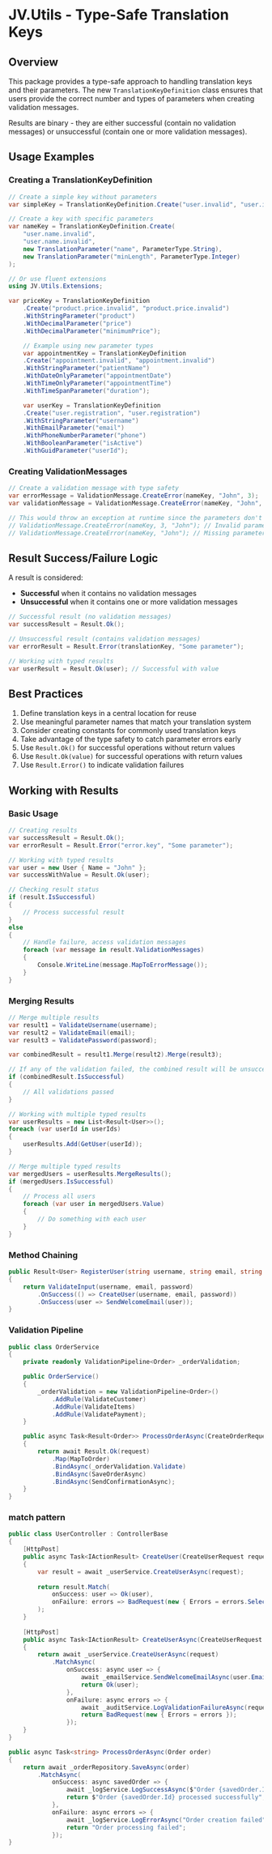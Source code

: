 # JV.Utils - Type-Safe Translation Keys

## Overview

This package provides a type-safe approach to handling translation keys and their parameters. The new
`TranslationKeyDefinition` class ensures that users provide the correct number and types of parameters when creating
validation messages.

Results are binary - they are either successful (contain no validation messages) or unsuccessful (contain one or more
validation messages).

## Usage Examples

### Creating a TranslationKeyDefinition

```csharp
// Create a simple key without parameters
var simpleKey = TranslationKeyDefinition.Create("user.invalid", "user.invalid");

// Create a key with specific parameters
var nameKey = TranslationKeyDefinition.Create(
    "user.name.invalid", 
    "user.name.invalid",
    new TranslationParameter("name", ParameterType.String),
    new TranslationParameter("minLength", ParameterType.Integer)
);

// Or use fluent extensions
using JV.Utils.Extensions;

var priceKey = TranslationKeyDefinition
    .Create("product.price.invalid", "product.price.invalid")
    .WithStringParameter("product")
    .WithDecimalParameter("price")
    .WithDecimalParameter("minimumPrice");

    // Example using new parameter types
    var appointmentKey = TranslationKeyDefinition
    .Create("appointment.invalid", "appointment.invalid")
    .WithStringParameter("patientName")
    .WithDateOnlyParameter("appointmentDate")
    .WithTimeOnlyParameter("appointmentTime")
    .WithTimeSpanParameter("duration");

    var userKey = TranslationKeyDefinition
    .Create("user.registration", "user.registration")
    .WithStringParameter("username")
    .WithEmailParameter("email")
    .WithPhoneNumberParameter("phone")
    .WithBooleanParameter("isActive")
    .WithGuidParameter("userId");
```

### Creating ValidationMessages

```csharp
// Create a validation message with type safety
var errorMessage = ValidationMessage.CreateError(nameKey, "John", 3);
var validationMessage = ValidationMessage.CreateError(nameKey, "John", 3);

// This would throw an exception at runtime since the parameters don't match
// ValidationMessage.CreateError(nameKey, 3, "John"); // Invalid parameter types
// ValidationMessage.CreateError(nameKey, "John"); // Missing parameter
```

## Result Success/Failure Logic

A result is considered:

- **Successful** when it contains no validation messages
- **Unsuccessful** when it contains one or more validation messages

```csharp
// Successful result (no validation messages)
var successResult = Result.Ok();

// Unsuccessful result (contains validation messages)
var errorResult = Result.Error(translationKey, "Some parameter");

// Working with typed results
var userResult = Result.Ok(user); // Successful with value
```

## Best Practices

1. Define translation keys in a central location for reuse
2. Use meaningful parameter names that match your translation system
3. Consider creating constants for commonly used translation keys
4. Take advantage of the type safety to catch parameter errors early
5. Use `Result.Ok()` for successful operations without return values
6. Use `Result.Ok(value)` for successful operations with return values
7. Use `Result.Error()` to indicate validation failures

## Working with Results

### Basic Usage

```csharp
// Creating results
var successResult = Result.Ok();
var errorResult = Result.Error("error.key", "Some parameter");

// Working with typed results
var user = new User { Name = "John" };
var successWithValue = Result.Ok(user);

// Checking result status
if (result.IsSuccessful)
{
    // Process successful result
}
else
{
    // Handle failure, access validation messages
    foreach (var message in result.ValidationMessages)
    {
        Console.WriteLine(message.MapToErrorMessage());
    }
}
```

### Merging Results

```csharp
// Merge multiple results
var result1 = ValidateUsername(username);
var result2 = ValidateEmail(email);
var result3 = ValidatePassword(password);

var combinedResult = result1.Merge(result2).Merge(result3);

// If any of the validation failed, the combined result will be unsuccessful
if (combinedResult.IsSuccessful)
{
    // All validations passed
}

// Working with multiple typed results
var userResults = new List<Result<User>>();
foreach (var userId in userIds)
{
    userResults.Add(GetUser(userId));
}

// Merge multiple typed results
var mergedUsers = userResults.MergeResults();
if (mergedUsers.IsSuccessful)
{
    // Process all users
    foreach (var user in mergedUsers.Value)
    {
        // Do something with each user
    }
}
```

### Method Chaining

```csharp
public Result<User> RegisterUser(string username, string email, string password)
{
    return ValidateInput(username, email, password)
        .OnSuccess(() => CreateUser(username, email, password))
        .OnSuccess(user => SendWelcomeEmail(user));
}
```

### Validation Pipeline

```csharp
public class OrderService
{
    private readonly ValidationPipeline<Order> _orderValidation;

    public OrderService()
    {
        _orderValidation = new ValidationPipeline<Order>()
            .AddRule(ValidateCustomer)
            .AddRule(ValidateItems)
            .AddRule(ValidatePayment);
    }

    public async Task<Result<Order>> ProcessOrderAsync(CreateOrderRequest request)
    {
        return await Result.Ok(request)
            .Map(MapToOrder)
            .BindAsync(_orderValidation.Validate)
            .BindAsync(SaveOrderAsync)
            .BindAsync(SendConfirmationAsync);
    }
}
```

### match pattern

```csharp
public class UserController : ControllerBase
{
    [HttpPost]
    public async Task<IActionResult> CreateUser(CreateUserRequest request)
    {
        var result = await _userService.CreateUserAsync(request);
        
        return result.Match(
            onSuccess: user => Ok(user),
            onFailure: errors => BadRequest(new { Errors = errors.Select(e => e.MapToErrorMessage()) })
        );
    }
    
    [HttpPost]
    public async Task<IActionResult> CreateUserAsync(CreateUserRequest request)
    {
        return await _userService.CreateUserAsync(request)
            .MatchAsync(
                onSuccess: async user => {
                    await _emailService.SendWelcomeEmailAsync(user.Email);
                    return Ok(user);
                },
                onFailure: async errors => {
                    await _auditService.LogValidationFailureAsync(request, errors);
                    return BadRequest(new { Errors = errors });
                });
    }
}

public async Task<string> ProcessOrderAsync(Order order)
{
    return await _orderRepository.SaveAsync(order)
        .MatchAsync(
            onSuccess: async savedOrder => {
                await _logService.LogSuccessAsync($"Order {savedOrder.Id} created");
                return $"Order {savedOrder.Id} processed successfully";
            },
            onFailure: async errors => {
                await _logService.LogErrorAsync("Order creation failed", errors);
                return "Order processing failed";
            });
}

```